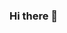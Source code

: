 ### Hi there 👋

<!--
**saicharan21-dev/saicharan21-dev** is a ✨ _special_ ✨ repository because its `README.md` (this file) appears on your GitHub profile.

Here are some ideas to get you started:
👋 Hi, I’m @saicharan21-dev
👀 I’m interested in AI and web Development..
🌱 I’m currently learning ...AI and ML
💞️ I’m looking to collaborate on ...Web development
📫 How to reach me ...instagram - https://www.instagram.com/sai_charan_mukala/ 
    linkedin - https://www.linkedin.com/in/mukala-sai-charan-5a8a931b9/
